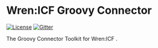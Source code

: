 # Wren:ICF Groovy Connector

[![License](https://img.shields.io/badge/license-CDDL-blue.svg)](https://github.com/WrenSecurity/wrenicf-groovy-connector/blob/master/legal/CDDLv1.1.txt)
[![Gitter](https://badges.gitter.im/Join%20Chat.svg)](https://gitter.im/WrenSecurity)

The Groovy Connector Toolkit for Wren:ICF .